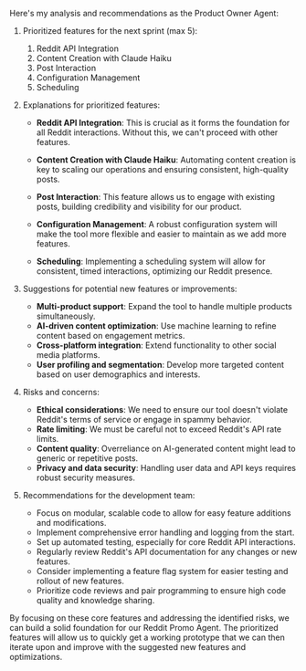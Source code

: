 Here's my analysis and recommendations as the Product Owner Agent:

1. Prioritized features for the next sprint (max 5):

   1. Reddit API Integration
   2. Content Creation with Claude Haiku
   3. Post Interaction
   4. Configuration Management
   5. Scheduling

2. Explanations for prioritized features:

   - **Reddit API Integration**: This is crucial as it forms the foundation for all Reddit interactions. Without this, we can't proceed with other features.
   
   - **Content Creation with Claude Haiku**: Automating content creation is key to scaling our operations and ensuring consistent, high-quality posts.
   
   - **Post Interaction**: This feature allows us to engage with existing posts, building credibility and visibility for our product.
   
   - **Configuration Management**: A robust configuration system will make the tool more flexible and easier to maintain as we add more features.
   
   - **Scheduling**: Implementing a scheduling system will allow for consistent, timed interactions, optimizing our Reddit presence.

3. Suggestions for potential new features or improvements:

   - **Multi-product support**: Expand the tool to handle multiple products simultaneously.
   - **AI-driven content optimization**: Use machine learning to refine content based on engagement metrics.
   - **Cross-platform integration**: Extend functionality to other social media platforms.
   - **User profiling and segmentation**: Develop more targeted content based on user demographics and interests.

4. Risks and concerns:

   - **Ethical considerations**: We need to ensure our tool doesn't violate Reddit's terms of service or engage in spammy behavior.
   - **Rate limiting**: We must be careful not to exceed Reddit's API rate limits.
   - **Content quality**: Overreliance on AI-generated content might lead to generic or repetitive posts.
   - **Privacy and data security**: Handling user data and API keys requires robust security measures.

5. Recommendations for the development team:

   - Focus on modular, scalable code to allow for easy feature additions and modifications.
   - Implement comprehensive error handling and logging from the start.
   - Set up automated testing, especially for core Reddit API interactions.
   - Regularly review Reddit's API documentation for any changes or new features.
   - Consider implementing a feature flag system for easier testing and rollout of new features.
   - Prioritize code reviews and pair programming to ensure high code quality and knowledge sharing.

By focusing on these core features and addressing the identified risks, we can build a solid foundation for our Reddit Promo Agent. The prioritized features will allow us to quickly get a working prototype that we can then iterate upon and improve with the suggested new features and optimizations.